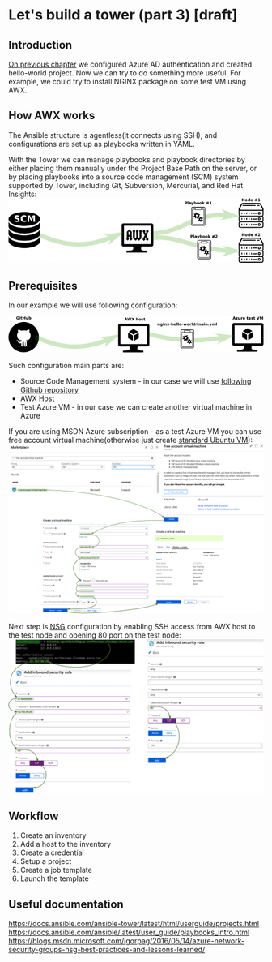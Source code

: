 # Let's build a tower (part 3) [draft]

## Introduction

[On previous chapter](/ansible-tower-01) we configured Azure AD authentication and created hello-world project. Now we can try to do something more useful. For example, we could try to install NGINX package on some test VM using AWX. 

## How AWX works

The Ansible structure is agentless(it connects using SSH), and configurations are set up as playbooks written in YAML.

With the Tower we can manage playbooks and playbook directories by either placing them manually under the Project Base Path on the server, or by placing playbooks into a source code management (SCM) system supported by Tower, including Git, Subversion, Mercurial, and Red Hat Insights:
![Scheme](/images/ansible-tower/awx_flow.png)

## Prerequisites

In our example we will use following configuration:

![Scheme](/images/ansible-tower/awx_current_flow.png)

Such configuration main parts are:
* Source Code Management system - in our case we will use [following Github repository](https://github.com/groovy-sky/tower-examples.git)
* AWX Host
* Test Azure VM - in our case we can create another virtual machine in Azure

If you are using MSDN Azure subscription - as a test Azure VM you can use free account virtual machine(otherwise just create [standard Ubuntu VM](https://docs.microsoft.com/en-us/azure/virtual-machines/linux/quick-create-portal#create-virtual-machine)):
![Create Azure VM](/images/ansible-tower/create_test_vm_node.png)

Next step is [NSG](https://docs.microsoft.com/en-us/azure/virtual-network/manage-network-security-group) configuration by enabling SSH access from AWX host to the test node and opening 80 port on the test node:
![NSG rules](/images/ansible-tower/test_node_nsg_rules.png)

## Workflow
1. Create an inventory
1. Add a host to the inventory
1. Create a credential
1. Setup a project
1. Create a job template
1. Launch the template

## Useful documentation
https://docs.ansible.com/ansible-tower/latest/html/userguide/projects.html
https://docs.ansible.com/ansible/latest/user_guide/playbooks_intro.html
https://blogs.msdn.microsoft.com/igorpag/2016/05/14/azure-network-security-groups-nsg-best-practices-and-lessons-learned/
